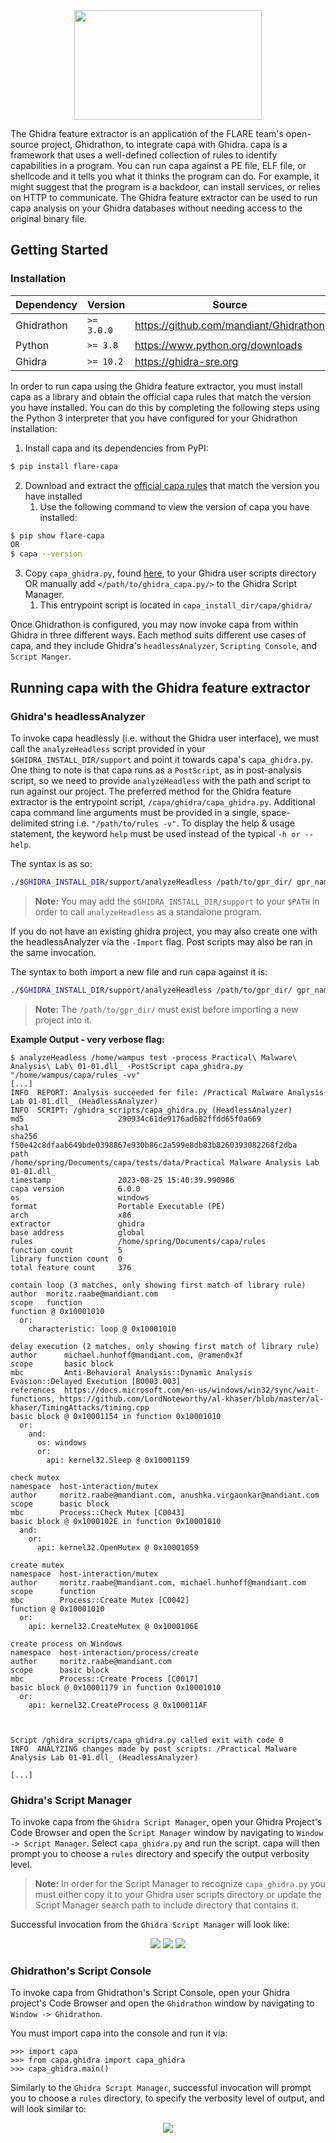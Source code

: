 <div align="center">
    <img src="/doc/img/ghidra_backend_logo.png" width=300 height=175>
</div>

The Ghidra feature extractor is an application of the FLARE team's open-source project, Ghidrathon, to integrate capa with Ghidra. capa is a framework that uses a well-defined collection of rules to identify capabilities in a program. You can run capa against a PE file, ELF file, or shellcode and it tells you what it thinks the program can do. For example, it might suggest that the program is a backdoor, can install services, or relies on HTTP to communicate. The Ghidra feature extractor can be used to run capa analysis on your Ghidra databases without needing access to the original binary file.

## Getting Started

### Installation

| Dependency | Version | Source |
|------------|---------|--------|
| Ghidrathon | `>= 3.0.0` | https://github.com/mandiant/Ghidrathon |
| Python | `>= 3.8` | https://www.python.org/downloads |
| Ghidra | `>= 10.2` | https://ghidra-sre.org |

In order to run capa using the Ghidra feature extractor, you must install capa as a library and obtain the official capa rules that match the version you have installed. You can do this by completing the following steps using the Python 3 interpreter that you have configured for your Ghidrathon installation:

1. Install capa and its dependencies from PyPI:
```bash
$ pip install flare-capa
```

2. Download and extract the [official capa rules](https://github.com/mandiant/capa-rules/releases) that match the version you have installed
   1. Use the following command to view the version of capa you have installed:
```bash
$ pip show flare-capa
OR
$ capa --version
```

3. Copy `capa_ghidra.py`, found [here](/capa/ghidra/capa_ghidra.py), to your Ghidra user scripts directory OR manually add `</path/to/ghidra_capa.py/>` to the Ghidra Script Manager.
   1. This entrypoint script is located in `capa_install_dir/capa/ghidra/`

Once Ghidrathon is configured, you may now invoke capa from within Ghidra in three different ways. Each method suits different use cases of capa, and they include Ghidra's `headlessAnalyzer`, `Scripting Console`, and `Script Manger`.

## Running capa with the Ghidra feature extractor

### Ghidra's headlessAnalyzer

To invoke capa headlessly (i.e. without the Ghidra user interface), we must call the `analyzeHeadless` script provided in your `$GHIDRA_INSTALL_DIR/support` and point it towards capa's `capa_ghidra.py`. One thing to note is that capa runs as a `PostScript`, as in post-analysis script, so we need to provide `analyzeHeadless` with the path and script to run against our project. The preferred method for the Ghidra feature extractor is the entrypoint script, `/capa/ghidra/capa_ghidra.py`. Additional capa command line arguments must be provided in a single, space-delimited string i.e. `"/path/to/rules -v"`. To display the help & usage statement, the keyword `help` must be used instead of the typical `-h or --help`.

The syntax is as so:
```bash
./$GHIDRA_INSTALL_DIR/support/analyzeHeadless /path/to/gpr_dir/ gpr_name -process sample_name.exe_ -ScriptPath /path/to/capa_install/capa/ghidra -PostScript capa_ghidra.py "/path/to/rules/"
```
> **Note:** You may add the `$GHIDRA_INSTALL_DIR/support` to your `$PATH` in order to call `analyzeHeadless` as a standalone program.

If you do not have an existing ghidra project, you may also create one with the headlessAnalyzer via the `-Import` flag. Post scripts may also be ran in the same invocation.

The syntax to both import a new file and run capa against it is:
```bash
./$GHIDRA_INSTALL_DIR/support/analyzeHeadless /path/to/gpr_dir/ gpr_name -Import /path/to/sample_name.exe_ -ScriptPath /path/to/capa_install/capa/ghidra -PostScript capa_ghidra.py "/path/to/rules/"
```
> **Note:** The `/path/to/gpr_dir/` must exist before importing a new project into it.

**Example Output - very verbose flag:**
```
$ analyzeHeadless /home/wampus test -process Practical\ Malware\ Analysis\ Lab\ 01-01.dll_ -PostScript capa_ghidra.py "/home/wampus/capa/rules -vv"
[...]
INFO  REPORT: Analysis succeeded for file: /Practical Malware Analysis Lab 01-01.dll_ (HeadlessAnalyzer)  
INFO  SCRIPT: /ghidra_scripts/capa_ghidra.py (HeadlessAnalyzer)  
md5                     290934c61de9176ad682ffdd65f0a669                                                                                                                                                                                                   
sha1
sha256                  f50e42c8dfaab649bde0398867e930b86c2a599e8db83b8260393082268f2dba
path                    /home/spring/Documents/capa/tests/data/Practical Malware Analysis Lab 01-01.dll_
timestamp               2023-08-25 15:40:39.990986
capa version            6.0.0
os                      windows
format                  Portable Executable (PE)
arch                    x86
extractor               ghidra
base address            global
rules                   /home/spring/Documents/capa/rules
function count          5
library function count  0
total feature count     376

contain loop (3 matches, only showing first match of library rule)
author  moritz.raabe@mandiant.com
scope   function
function @ 0x10001010
  or:
    characteristic: loop @ 0x10001010

delay execution (2 matches, only showing first match of library rule)
author      michael.hunhoff@mandiant.com, @ramen0x3f
scope       basic block
mbc         Anti-Behavioral Analysis::Dynamic Analysis Evasion::Delayed Execution [B0003.003]
references  https://docs.microsoft.com/en-us/windows/win32/sync/wait-functions, https://github.com/LordNoteworthy/al-khaser/blob/master/al-khaser/TimingAttacks/timing.cpp
basic block @ 0x10001154 in function 0x10001010
  or:
    and:
      os: windows
      or:
        api: kernel32.Sleep @ 0x10001159

check mutex
namespace  host-interaction/mutex
author     moritz.raabe@mandiant.com, anushka.virgaonkar@mandiant.com
scope      basic block
mbc        Process::Check Mutex [C0043]
basic block @ 0x1000102E in function 0x10001010
  and:
    or:
      api: kernel32.OpenMutex @ 0x10001059

create mutex
namespace  host-interaction/mutex
author     moritz.raabe@mandiant.com, michael.hunhoff@mandiant.com
scope      function
mbc        Process::Create Mutex [C0042]
function @ 0x10001010
  or:
    api: kernel32.CreateMutex @ 0x1000106E

create process on Windows
namespace  host-interaction/process/create
author     moritz.raabe@mandiant.com
scope      basic block
mbc        Process::Create Process [C0017]
basic block @ 0x10001179 in function 0x10001010
  or:
    api: kernel32.CreateProcess @ 0x100011AF



Script /ghidra_scripts/capa_ghidra.py called exit with code 0
INFO  ANALYZING changes made by post scripts: /Practical Malware Analysis Lab 01-01.dll_ (HeadlessAnalyzer)  

[...]
```

### Ghidra's Script Manager

To invoke capa from the `Ghidra Script Manager`, open your Ghidra Project's Code Browser and open the `Script Manager` window by navigating to `Window -> Script Manager`. Select `capa_ghidra.py` and run the script. capa will then prompt you to choose a `rules` directory and specify the output verbosity level. 
> **Note:** In order for the Script Manager to recognize `capa_ghidra.py` you must either copy it to your Ghidra user scripts directory or update the Script Manager search path to include directory that contains it.

Successful invocation from the `Ghidra Script Manager` will look like:

<div align="center">
    <img src="/doc/img/ghidra_script_mngr_rules.png">
    <img src="/doc/img/ghidra_script_mngr_verbosity.png">
    <img src="/doc/img/ghidra_script_mngr_output.png">
</div>

### Ghidrathon's Script Console

To invoke capa from Ghidrathon's Script Console, open your Ghidra project's Code Browser and open the `Ghidrathon` window by navigating to `Window -> Ghidrathon`.

You must import capa into the console and run it via:

```python3
>>> import capa
>>> from capa.ghidra import capa_ghidra 
>>> capa_ghidra.main()
```

Similarly to the `Ghidra Script Manager`, successful invocation will prompt you to choose a `rules` directory, to specify the verbosity level of output, and will look similar to:

<div align="center">
    <img src="/doc/img/ghidra_console_output.png">
</div>

